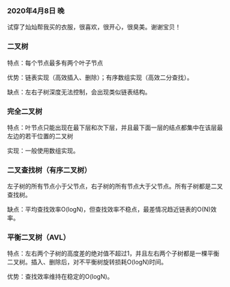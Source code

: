 ### 2020年4月8日 晚
试穿了灿灿帮我买的衣服，很喜欢，很开心，很臭美。谢谢宝贝！

### 二叉树
特点：每个节点最多有两个叶子节点

优势：链表实现（高效插入、删除）；有序数组实现（高效二分查找）。

缺点：左右子树深度无法控制，会出现类似链表结构。

### 完全二叉树
特点：叶节点只能出现在最下层和次下层，并且最下面一层的结点都集中在该层最左边的若干位置的二叉树

实现：一般使用数组实现。

### 二叉查找树（有序二叉树）
左子树的所有节点小于父节点，右子树的所有节点大于父节点。所有子树都是二叉查找树。

缺点：平均查找效率O(logN)，但查找效率不稳点，最差情况趋近链表的O(N)效率。

### 平衡二叉树（AVL）
特点：左右两个子树的高度差的绝对值不超过1，并且左右两个子树都是一棵平衡二叉树。插入、删除后，对不平衡树旋转损耗O(logN)时间。

优势：查找效率维持在稳定的O(logN)。